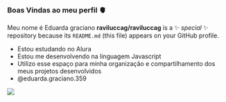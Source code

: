 ### Boas Vindas ao meu perfil 🫀

Meu nome é Eduarda graciano 
**raviluccag/raviluccag** is a ✨ _special_ ✨ repository because its `README.md` (this file) appears on your GitHub profile.
- Estou estudando no Alura
- Estou me desenvolvendo na linguagem Javascript
- Utilizo esse espaço para minha organização e compartilhamento dos meus projetos desenvolvidos 
- @eduarda.graciano.359
  
  
  
  
  
  
  
![](https://media.tenor.com/Iw79ID-ejHQAAAAM/%D9%81%D8%B1%D8%A7%D8%B3_%D8%B9%D8%AA%D9%8A%D9%82_%D9%81%D9%88%D8%B1%D9%8A%D9%81%D8%B1.gif)
